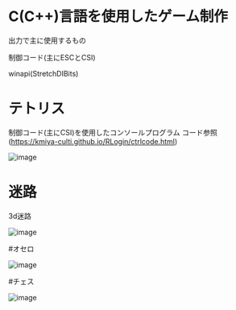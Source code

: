 # C(C++)言語を使用したゲーム制作

出力で主に使用するもの

制御コード(主にESCとCSI)

winapi(StretchDIBits)


# テトリス
制御コード(主にCSI)を使用したコンソールプログラム
コード参照(https://kmiya-culti.github.io/RLogin/ctrlcode.html)

![image](https://github.com/user-attachments/assets/dabadd34-5fe4-406c-9a11-2fb29101962e)

# 迷路

3d迷路

![image](https://github.com/user-attachments/assets/b8fee536-6aa0-4922-8375-f7724bdb88b3)


#オセロ

![image](https://github.com/user-attachments/assets/31c4c738-bfd5-4a6e-a1a9-b645e894247f)

#チェス

![image](https://github.com/user-attachments/assets/9e068e17-25d1-4912-a77d-b6600f861295)
